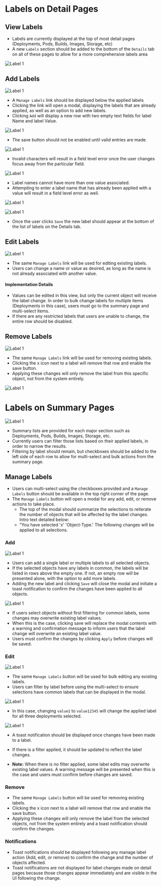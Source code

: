 # Labels on Detail Pages

## View Labels
- Labels are currently displayed at the top of most detail pages (Deployments, Pods, Builds, Images, Storage, etc)
- A new `Labels` section should be added to the bottom of the `Details` tab on all of these pages to allow for a more comprehensive labels area

![Label 1](img/new-labels-00-view.png)

## Add Labels
![Label 1](img/new-labels-01-add.png)

- A `Manage Labels` link should be displayed below the applied labels
- Clicking the link will open a modal, displaying the labels that are already applied, as well as an option to add new labels.
- Clicking `Add` will display a new row with two empty text fields for label Name and label Value.

![Label 1](img/new-labels-02-add.png)

- The save button should not be enabled until valid entries are made.

![Label 1](img/new-labels-03-add.png)

- Invalid characters will result in a field level error once the user changes focus away from the particular field.

![Label 1](img/new-labels-03B-add.png)

- Label names cannot have more than one value associated.
- Attempting to enter a label name that has already been applied with a value will result in a field level error as well.

![Label 1](img/new-labels-04-add.png)

![Label 1](img/new-labels-05-add.png)

- Once the user clicks `Save` the new label should appear at the bottom of the list of labels on the Details tab.

## Edit Labels
![Label 1](img/new-labels-01-edit.png)

- The same `Manage Labels` link will be used for editing existing labels.
- Users can change a name or value as desired, as long as the name is not already associated with another value.

#### Implementation Details
- Values can be edited in this view, but only the current object will receive the label change. In order to bulk change labels for multiple items (Deployments in this case), users must go to the summary page and multi-select items.
- If there are any restricted labels that users are unable to change, the entire row should be disabled.

## Remove Labels
![Label 1](img/new-labels-01-delete.png)

- The same `Manage Labels` link will be used for removing existing labels.
- Clicking the x icon next to a label will remove that row and enable the save button.
- Applying these changes will only remove the label from this specific object, not from the system entirely.

![Label 1](img/new-labels-02-delete.png)

# Labels on Summary Pages

![Label 1](img/new-labels-01-manage.png)

- Summary lists are provided for each major section such as Deployments, Pods, Builds, Images, Storage, etc.
- Currently users can filter those lists based on their applied labels, in order to narrow the results.
- Filtering by label should remain, but checkboxes should be added to the left side of each row to allow for multi-select and bulk actions from the summary page.

## Manage Labels
- Users can multi-select using the checkboxes provided and a `Manage Labels` button should be available in the top right corner of the page.
- The `Manage Labels` button will open a modal for any add, edit, or remove actions to take place.
  - The top of the modal should summarize the selections to reiterate the number of objects that will be affected by the label changes. Intro text detailed below:
  - "You have selected 'x' 'Object-Type.' The following changes will be applied to all selections.

### Add
![Label 1](img/new-labels-02-manage.png)

- Users can add a single label or multiple labels to all selected objects.
- If the selected objects have any labels in common, the labels will be listed in rows above the empty one. If not, an empty row will be presented alone, with the option to add more labels.
- Adding the new label and clicking `Save` will close the modal and initiate a toast notification to confirm the changes have been applied to all objects.

![Label 1](img/new-labels-02C-manage.png)
- If users select objects without first filtering for common labels, some changes may overwrite existing label values.
- When this is the case, clicking save will replace the modal contents with a warning and confirmation message to inform users that the label change will overwrite an existing label value.
- Users must confirm the changes by clicking `Apply` before changes will be saved.

### Edit
![Label 1](img/new-labels-03-manage.png)

- The same `Manage Labels` button will be used for bulk editing any existing labels.
- Users can filter by label before using the multi-select to ensure selections have common labels that can be displayed in the modal.

![Label 1](img/new-labels-04-manage.png)

- In this case, changing `value1` to `value12345` will change the applied label for all three deployments selected.

![Label 1](img/new-labels-05-manage.png)

- A toast notification should be displayed once changes have been made to a label.
- If there is a filter applied, it should be updated to reflect the label changes.

- **Note:** When there is no filter applied, some label edits may overwrite existing label values. A warning message will be presented when this is the case and users must confirm before changes are saved.

### Remove
- The same `Manage Labels` button will be used for removing existing labels.
- Clicking the x icon next to a label will remove that row and enable the save button.
- Applying these changes will only remove the label from the selected objects, not from the system entirely and a toast notification should confirm the changes.

### Notifications
  - Toast notifications should be displayed following any manage label action (Add, edit, or remove) to confirm the change and the number of objects affected.
  - Toast notifications are not displayed for label changes made on detail pages because those changes appear immediately and are visible in the UI following the change.
